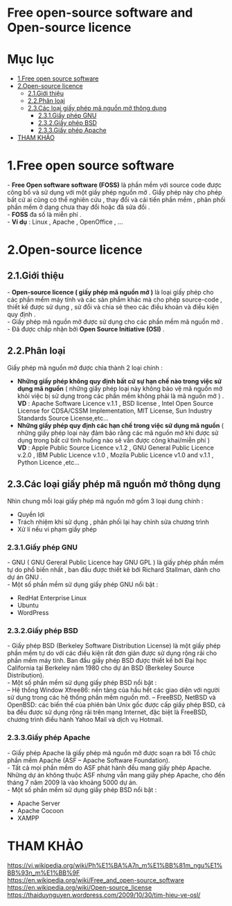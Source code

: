 # Free open-source software and Open-source licence 

# Mục lục
- [1.Free open source software ](#1)
- [2.Open-source licence](#2)
  - [2.1.Giới thiệu](#2.1)
  - [2.2.Phân loại ](#2.2)
  - [2.3.Các loại giấy phép mã nguồn mở thông dụng ](#2.3)
    - [2.3.1.Giấy phép GNU ](#2.3.1)
    - [2.3.2.Giấy phép BSD ](#2.3.2)
    - [2.3.3.Giấy phép Apache](2.3.3)
- [THAM KHẢO](#thamkhao)


<a name='1'> </a>
# 1.Free open source software 

\- **Free Open software software (FOSS)** là phần mềm với source code được 
công bố và sử dụng với một giấy phép nguồn mở . Giấy phép này cho phép 
bất cứ ai cũng có thể nghiên cứu , thay đổi và cải tiến phần mềm , phân 
phối phần mềm ở dạng chưa thay đổi hoặc đã sửa đổi .  
\- **FOSS** đa số là miễn phí .  
\- **Ví dụ** : Linux , Apache , OpenOffice , ...  

<a name='2'></a>  
# 2.Open-source licence
<a anme='2.1'></a>  
## 2.1.Giới thiệu  
 
\- **Open-source licence ( giấy phép mã nguồn mở )** là loại giấy phép cho các 
phần mềm máy tính và các sản phẩm khác mà cho phép source-code , thiết kế 
được sử dụng , sử đổi và chia sẻ theo các điều khoản và điều kiện quy định .  
\- Giấy phép mã nguồn mở được sử dụng cho các phần mềm mã nguồn mở .  
\- Đã được chấp nhận bởi **Open Source Initiative (OSI)** .  

<a name='2.2'></a>  
## 2.2.Phân loại 

Giấy phép mã nguồn mở được chia thành 2 loại chính :  
- **Những giấy phép không quy định bất cứ sự hạn chế nào trong việc sử 
dụng mã nguồn** ( những giấy phép loại này không bảo vệ mã nguồn mở khỏi 
việc bị sử dụng trong các phần mềm không phải là mã nguồn mở ) .  
**VD** : Apache Software Licence v.1.1 , BSD license , 
Intel Open Source License for CDSA/CSSM Implementation, 
MIT License, Sun Industry Standards Source License,etc...  
- **Những giấy phép quy định các hạn chế trong việc sử dụng mã nguồn** ( 
những giấy phép loại này đảm bảo rằng các mã nguồn mở khi được sử dụng 
trong bất cứ tình huống nào sẽ vẫn được công khai/miễn phí )  
**VD** : Apple Public Source Licence v.1.2 , GNU General Public Licence v.2.0 , 
IBM Public Licence v.1.0 , Mozila Public Licence v1.0 and v.1.1 , Python Licence ,etc...  

<a name='2.3'></a>  
## 2.3.Các loại giấy phép mã nguồn mở thông dụng  
Nhìn chung mỗi loại giấy phép mã nguồn mở gồm 3 loại dung chính : 
- Quyền lợi 
- Trách nhiệm khi sử dụng , phân phối lại hay chỉnh sửa chương trình 
- Xử lí nếu vi phạm giấy phép 

<a name='2.3.1'></a>  
### 2.3.1.Giấy phép GNU 

\- GNU ( GNU Gereral Public Licence hay GNU GPL ) là giấy phép phần mềm 
tự do phổ biến nhất , ban đầu được thiết kê bới Richard Stallman, dành cho dự án GNU .  
\- Một số phần mềm sử dụng giấy phép GNU nổi bật :  
- RedHat Enterprise Linux  
- Ubuntu
- WordPress 

<a name='2.3.2'></a>  
### 2.3.2.Giấy phép BSD 

\- Giấy phép BSD (Berkeley Software Distribution License) là một giấy phép phần mềm tự do với các điều kiện rất đơn giản được sử dụng rộng rãi cho phần mềm máy tính. Ban đầu giấy phép BSD được thiết kế bởi Đại học California tại Berkeley năm 1980 cho dự án BSD (Berkeley Source Distribution).  
\- Một số phần mềm sử dụng giấy phép BSD nổi bật :  
– Hệ thống Window Xfree86: nền tảng của hầu hết các giao diện với 
người sử dụng trong các hệ thống phần mềm nguồn mở.
– FreeBSD, NetBSD và OpenBSD: các biến thể của phiên bản Unix gốc 
được cấp giấy phép BSD, cả ba đều được sử dụng rộng rãi trên mạng Internet, đặc biệt là FreeBSD, chương trình điều hành Yahoo Mail và dịch vụ Hotmail.

<a name='2.3.3'></a>  
### 2.3.3.Giấy phép Apache

\- Giấy phép Apache là giấy phép mã nguồn mở được soạn ra bởi Tổ chức 
phần mềm Apache (ASF – Apache Software Foundation).  
\- Tất cả mọi phần mềm do ASF phát hành đều mang giấy phép Apache. 
Những dự án không thuộc ASF nhưng vẫn mang giấy phép Apache, 
cho đến tháng 7 năm 2009 là vào khoảng 5000 dự án.  
\- Một số phần mềm sử dụng giấy phép BSD nổi bật :  
- Apache Server  
- Apache Cocoon
- XAMPP

<a name='thamkhao'></a>
# THAM KHẢO
https://vi.wikipedia.org/wiki/Ph%E1%BA%A7n_m%E1%BB%81m_ngu%E1%BB%93n_m%E1%BB%9F  
https://en.wikipedia.org/wiki/Free_and_open-source_software  
https://en.wikipedia.org/wiki/Open-source_license  
https://thaiduynguyen.wordpress.com/2009/10/30/tim-hieu-ve-osl/  
 





